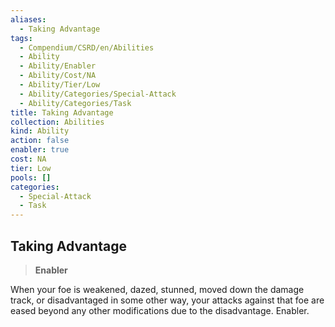 ```yaml
---
aliases:
  - Taking Advantage
tags:
  - Compendium/CSRD/en/Abilities
  - Ability
  - Ability/Enabler
  - Ability/Cost/NA
  - Ability/Tier/Low
  - Ability/Categories/Special-Attack
  - Ability/Categories/Task
title: Taking Advantage
collection: Abilities
kind: Ability
action: false
enabler: true
cost: NA
tier: Low
pools: []
categories:
  - Special-Attack
  - Task
---
```

## Taking Advantage  
>**Enabler**
  
When your foe is weakened, dazed, stunned, moved down the damage track, or disadvantaged in some other way, your attacks against that foe are eased beyond any other modifications due to the disadvantage. Enabler.